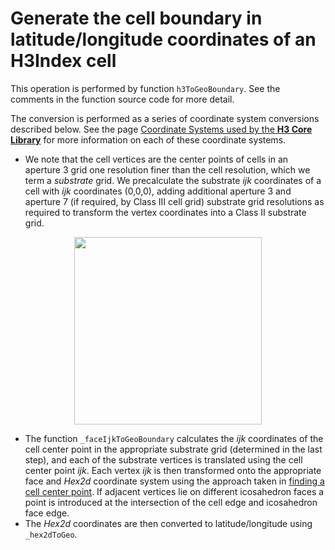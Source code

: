 # Generate the cell boundary in latitude/longitude coordinates of an H3Index cell

This operation is performed by function `h3ToGeoBoundary`. See the comments in the function source code for more detail.

The conversion is performed as a series of coordinate system conversions described below. See the page [Coordinate Systems used by the **H3 Core Library**](/docs/core-library/coordsystems) for more information on each of these coordinate systems.

* We note that the cell vertices are the center points of cells in an aperture 3 grid one resolution finer than the cell resolution, which we term a *substrate* grid. We precalculate the substrate *ijk* coordinates of a cell with *ijk* coordinates (0,0,0), adding additional aperture 3 and aperture 7 (if required, by Class III cell grid) substrate grid resolutions as required to transform the vertex coordinates into a Class II substrate grid.

<div align="center">
  <img height="300" src="/images/substrate3.png" />
</div>

* The function `_faceIjkToGeoBoundary` calculates the *ijk* coordinates of the cell center point in the appropriate substrate grid (determined in the last step), and each of the substrate vertices is translated using the cell center point *ijk*. Each vertex *ijk* is then transformed onto the appropriate face and *Hex2d* coordinate system using the approach taken in [finding a cell center point](/docs/core-library/h3ToGeoDesc). If adjacent vertices lie on different icosahedron faces a point is introduced at the intersection of the cell edge and icosahedron face edge.
* The *Hex2d* coordinates are then converted to latitude/longitude using `_hex2dToGeo`.
